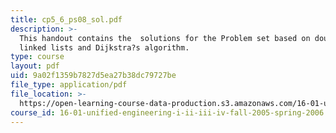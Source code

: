 ```yaml
---
title: cp5_6_ps08_sol.pdf
description: >-
  This handout contains the  solutions for the Problem set based on doubly
  linked lists and Dijkstra?s algorithm.
type: course
layout: pdf
uid: 9a02f1359b7827d5ea27b38dc79727be
file_type: application/pdf
file_location: >-
  https://open-learning-course-data-production.s3.amazonaws.com/16-01-unified-engineering-i-ii-iii-iv-fall-2005-spring-2006/9a02f1359b7827d5ea27b38dc79727be_cp5_6_ps08_sol.pdf
course_id: 16-01-unified-engineering-i-ii-iii-iv-fall-2005-spring-2006
---
```

